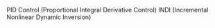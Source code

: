 PID Control (Proportional Integral Derivative Control)
INDI (Incremental Nonlinear Dynamic Inversion)